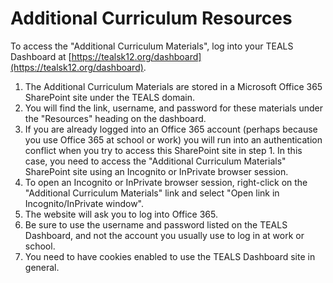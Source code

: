 # Additional Curriculum Resources

To access the "Additional Curriculum Materials", log into your TEALS Dashboard at [https://tealsk12.org/dashboard](https://tealsk12.org/dashboard).

1. The Additional Curriculum Materials are stored in a Microsoft Office 365 SharePoint site under the TEALS domain. 
2. You will find the link, username, and password for these materials under the "Resources" heading on the dashboard.
3. If you are already logged into an Office 365 account \(perhaps because you use Office 365 at school or work\) you will run into an authentication conflict when you try to access this SharePoint site in step 1. In this case, you need to access the "Additional Curriculum Materials" SharePoint site using an Incognito or InPrivate browser session.
4. To open an Incognito or InPrivate browser session, right-click on the "Additional Curriculum Materials" link and select "Open link in Incognito/InPrivate window".
5. The website will ask you to log into Office 365. 
6. Be sure to use the username and password listed on the TEALS Dashboard, and not the account you usually use to log in at work or school.
7. You need to have cookies enabled to use the TEALS Dashboard site in general.

